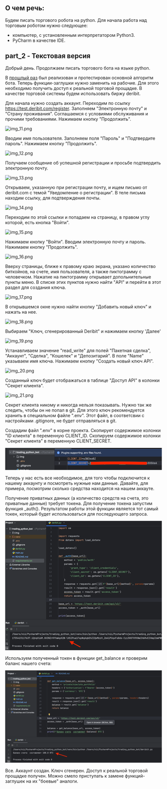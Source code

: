 ## О чем речь:
Будем писать торгового робота на python.
Для начала работа над торговым роботом нужно следующее:

- компьютер, с установленным интерпретатором Python3.
- PyCharm в качестве IDE.

## part_2 - Текстовая версия
Добрый день.
Продолжаем писать торгового бота на языке python.

В [прошлый раз](https://github.com/c0ch0nnet/trading_bot/tree/first_step) был реализован и протестирован основной алгоритм бота.
Теперь функции-заглушки нужно заменить на рабочие. Для этого необходимо получить доступ к реальной торговой прощадке.
В качестве торговой системы будем использовать биржу deribit.

Для начала нужно создать аккаунт. 
Переходим по ссылку https://test.deribit.com/register. Заполняем "Электронную почту" и "Cтрану проживания". 
Соглашаемся с условиями обслуживания и прочими требованиями. Нажимаем кнопку "Продолжить".

![img_11.png](img/img_11.png)

Вводим имя пользователя. Заполняем поля "Пароль" и "Подтвердите пароль". Нажимаем кнопку "Продолжить".

![img_12.png](img/img_12.png)

Получаем сообщение об успешной регистрации и просьбе подтвердить электронную почту.

![img_13.png](img/img_13.png)

Открываем, указанную при регистрации почту, и ищем письмо от deribit.com с темой "Уведомление о регистрации".
В теле письма находим ссылку, для подтверждения почты.

![img_14.png](img/img_14.png)

Переходим по этой ссылки и попадаем на страницу, в правом углу которой, есть кнопка "Войти".

![img_15.png](img/img_15.png)

Нажимаем кнопку "Войти". Вводим электронную почту и пароль. Нажимаем кнопку "Продолжить".

![img_16.png](img/img_16.png)

Вверху страницы, ближе к правому краю экрана, указано количество биткойнов, на счете, имя пользователя, 
а также пиктограмму с человечком. 
Нажатие на пиктограмму открывает допольнительные пункты меню.
В списке этих пунктов нужно найти "API" и перейти в этот раздел для создания ключа.

![img_17.png](img/img_17.png)

В открывшемся окне нужно найти кнопку "Добавить новый ключ" и нажать на нее.

![img_18.png](img/img_18.png)

Выбираем "Ключ, сгенерированный Deribit" и нажимаем кнопку 'Далее'

![img_19.png](img/img_19.png)

Устанавливаем значение "read_write" для полей "Пакетная сделка", "Аккаунт", "Сделка", "Кошелек" и "Депозитарий".
В поле "Name" указываем имя ключа. Нажимаем кнопку "Создать новый ключ API".

![img_20.png](img/img_20.png)

Созданный ключ будет отображаться в таблице "Доступ API" в колонки "Секрет клиента".

![img_21.png](img/img_21.png)

Секрет клиента никому и никогда нельзя показывать. Нужно так же следить, чтобы он не попал в git. 
Для этого ключ рекомендуется хранить в специальном файле ".env".
Этот файл, в соответсвии с наcтройками .gitignore, не будет отправляться в git.

Создадим файл ".env" в корне проекта.
Cкопирует содержимое колонки "ID клиента" в переменную CLIENT_ID.
Скопируем содержимое колонки "Секрет клиента" в переменную CLIENT_SECRET.

![img_22.png](img/img_22.png)

Теперь у нас есть все необходимое, для того чтобы подключится к нашему аккаунту и посмотреть нужные нам данные.
Давайте, для примера, посмотрим сколько средства находится на нашем аккауте.

Получение приватных данных (а количество средств на счета, это приватные данные) требует токена. 
Для получение токена запустим функция _auth(). 
Результатом работы этой функции является тот самый токен, который будет использоваться для последующего запроса.

![img_23.png](img/img_23.png)

Используем полученный токен в функции get_balance и проверим баланc нашего счета:

![img_24.png](img/img_24.png)

Все. Аккаунт создан. Ключ сгенерен. Доступ к реальной торговой прощадке получен. 
Можно смело приступать к замене функций-заглушек на их "боевые" аналоги.

